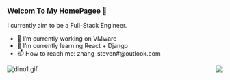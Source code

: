 ### Welcom To My HomePagee 👋

I currently aim to be a Full-Stack Engineer.
- 🔭 I’m currently working on VMware
- 🌱 I’m currently learning React + Django
- 📫 How to reach me: zhang_steven#@outlook.com

<img align="right" src="https://github-readme-stats.vercel.app/api?username=panmax&show_icons=true&icon_color=805AD5&text_color=718096&bg_color=ffffff&hide_title=true" />

![dino1.gif](https://i.loli.net/2020/08/09/WKEZMovtnpDdOCs.gif)

<!--
**YuYanzy/YuYanzy** is a ✨ _special_ ✨ repository because its `README.md` (this file) appears on your GitHub profile.


Here are some ideas to get you started:

- 🔭 I’m currently working on ...
- 🌱 I’m currently learning ...
- 👯 I’m looking to collaborate on ...
- 🤔 I’m looking for help with ...
- 💬 Ask me about ...
- 📫 How to reach me: ...
- 😄 Pronouns: ...
- ⚡ Fun fact: ...
-->
